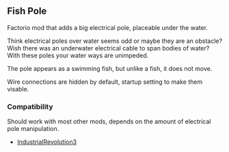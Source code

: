 ## Fish Pole

Factorio mod that adds a big electrical pole, placeable under the water.

Think electrical poles over water seems odd or maybe they are an obstacle?
Wish there was an underwater electrical cable to span bodies of water?
With these poles your water ways are unimpeded.

The pole appears as a swimming fish, but unlike a fish, it does not move.

Wire connections are hidden by default, startup setting to make them visable.

### Compatibility
Should work with most other mods, depends on the amount of electrical pole manipulation.

* [IndustrialRevolution3](https://mods.factorio.com/mod/IndustrialRevolution3)
